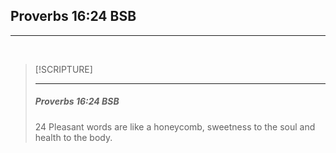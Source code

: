 ## Proverbs 16:24 BSB
---
<br />

> [!SCRIPTURE]  
>  
> --- 
> <h5>Proverbs 16:24 BSB</h5>
> 
> 24 Pleasant words are like a honeycomb, sweetness to the soul and health to the body.
